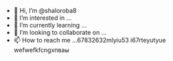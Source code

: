 - 👋 Hi, I’m @shaloroba8
- 👀 I’m interested in ...
- 🌱 I’m currently learning ...
- 💞️ I’m looking to collaborate on ...
- 📫 How to reach me ...67832632mlyiu53
i67rteyutyue wefwefkfcngxпваы
<!---
shaloroba8/shaloroba8 is a ✨ special ✨ repository because its `README.md` (this file) appears on your GitHub profile.
You can click the Preview link to take a look at your changes.
--->
